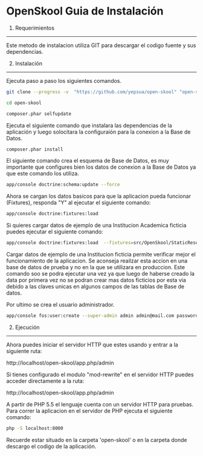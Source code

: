 OpenSkool Guia de Instalación
=============================

1) Requerimientos
-----------------

Este metodo de instalacion utiliza GIT para descargar el codigo fuente y sus dependencias.


2) Instalación
--------------

Ejecuta paso a paso los siguientes comandos.

``` bash
git clone --progress -v  "https://github.com/yepsua/open-skool" "open-skool"
```

``` bash
cd open-skool
```

``` bash
composer.phar selfupdate
```

Ejecuta el siguiente comando que instalara las dependencias de la aplicación y luego
solocitara la configuraión para la conexion a la Base de Datos.

``` bash
composer.phar install
```

El siguiente comando crea el esquema de Base de Datos, es muy importante que configures 
bien los datos de conexion a la Base de Datos ya que este comando los utiliza.

``` bash
app/console doctrine:schema:update --force
```

Ahora se cargan los datos basicos para que la aplicacion pueda funcionar 
(Fixtures), responda "Y" al ejecutar el siguiente comando:

``` bash
app/console doctrine:fixtures:load
```

Si quieres cargar datos de ejemplo de una Institucion Academica ficticia puedes 
ejecutar el siguiente comando:

``` bash
app/console doctrine:fixtures:load  --fixtures=src/OpenSkool/StaticResourcesBundle/DataFixtures/Faker/ORM/ --append
```

Cargar datos de ejemplo de una Institucion ficticia permite verificar mejor el funcionamiento
de la aplicacion. Se aconseja reailzar esta accion en una base de datos de prueba y no
en la que se utilizara en produccion. Este comando soo se podra ejecutar una vez ya que luego
de haberse creado la data por primera vez no se podran crear mas datos ficticios por esta via debido
a las claves unicas en algunos campos de las tablas de Base de datos.

Por ultimo se crea el usuario administrador.

``` bash
app/console fos:user:create --super-admin admin admin@mail.com password
```

2) Ejecución
------------

Ahora puedes iniciar el servidor HTTP que estes usando y entrar a la siguiente ruta:

http://localhost/open-skool/app.php/admin 

Si tienes configurado el modulo "mod-rewrite" en el servidor HTTP puedes acceder directamente a la ruta:

http://localhost/open-skool/app.php/admin 

A partir de PHP 5.5 el lenguaje cuenta con un servidor HTTP para pruebas. 
Para correr la aplicacion en el servidor de PHP ejecuta el siguiente comando:

``` bash
php -S localhost:8000
```

Recuerde estar situado en la carpeta 'open-skool' o en la carpeta donde descargo el codigo de la aplicación.